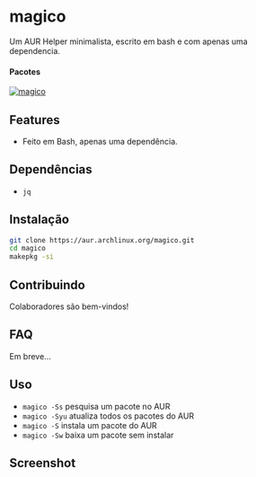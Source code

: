 # magico

Um AUR Helper minimalista, escrito em bash e com apenas uma dependencia.

#### Pacotes

[![magico](https://img.shields.io/aur/version/magico.svg?label=magico)](https://aur.archlinux.org/packages/magico/)

## Features

* Feito em Bash, apenas uma dependência.

## Dependências

* `jq`

## Instalação

```sh
git clone https://aur.archlinux.org/magico.git
cd magico
makepkg -si
```

## Contribuindo

Colaboradores são bem-vindos!

## FAQ

Em breve...

## Uso

* `magico -Ss` pesquisa um pacote no AUR
* `magico -Syu` atualiza todos os pacotes do AUR
* `magico -S` instala um pacote do AUR
* `magico -Sw` baixa um pacote sem instalar

## Screenshot

[screenshot]: https://raw.githubusercontent.com/archlinux-br-dev/magico/master/screenshot.png "Screenshot"
